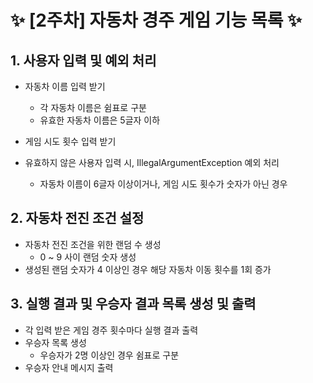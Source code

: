 # :sparkles: [2주차] 자동차 경주 게임 기능 목록 :sparkles:

## 1. 사용자 입력 및 예외 처리

* 자동차 이름 입력 받기
    * 각 자동차 이름은 쉼표로 구분
    * 유효한 자동차 이름은 5글자 이하
* 게임 시도 횟수 입력 받기

* 유효하지 않은 사용자 입력 시, IllegalArgumentException 예외 처리
    * 자동차 이름이 6글자 이상이거나, 게임 시도 횟수가 숫자가 아닌 경우

## 2. 자동차 전진 조건 설정

* 자동차 전진 조건을 위한 랜덤 수 생성
    * 0 ~ 9 사이 랜덤 숫자 생성
* 생성된 랜덤 숫자가 4 이상인 경우 해당 자동차 이동 횟수를 1회 증가

## 3. 실행 결과 및 우승자 결과 목록 생성 및 출력

* 각 입력 받은 게임 경주 횟수마다 실행 결과 출력 
* 우승자 목록 생성
    * 우승자가 2명 이상인 경우 쉼표로 구분
* 우승자 안내 메시지 출력
